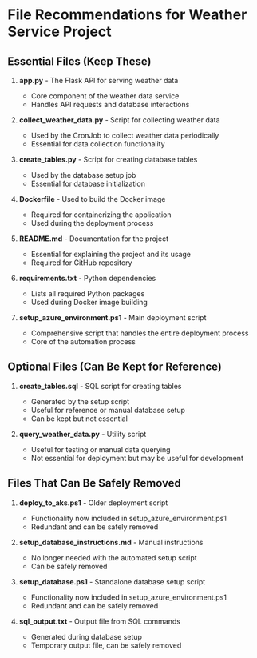 # File Recommendations for Weather Service Project

## Essential Files (Keep These)

1. **app.py** - The Flask API for serving weather data
   - Core component of the weather data service
   - Handles API requests and database interactions

2. **collect_weather_data.py** - Script for collecting weather data
   - Used by the CronJob to collect weather data periodically
   - Essential for data collection functionality

3. **create_tables.py** - Script for creating database tables
   - Used by the database setup job
   - Essential for database initialization

4. **Dockerfile** - Used to build the Docker image
   - Required for containerizing the application
   - Used during the deployment process

5. **README.md** - Documentation for the project
   - Essential for explaining the project and its usage
   - Required for GitHub repository

6. **requirements.txt** - Python dependencies
   - Lists all required Python packages
   - Used during Docker image building

7. **setup_azure_environment.ps1** - Main deployment script
   - Comprehensive script that handles the entire deployment process
   - Core of the automation process

## Optional Files (Can Be Kept for Reference)

1. **create_tables.sql** - SQL script for creating tables
   - Generated by the setup script
   - Useful for reference or manual database setup
   - Can be kept but not essential

2. **query_weather_data.py** - Utility script
   - Useful for testing or manual data querying
   - Not essential for deployment but may be useful for development

## Files That Can Be Safely Removed

1. **deploy_to_aks.ps1** - Older deployment script
   - Functionality now included in setup_azure_environment.ps1
   - Redundant and can be safely removed

2. **setup_database_instructions.md** - Manual instructions
   - No longer needed with the automated setup script
   - Can be safely removed

3. **setup_database.ps1** - Standalone database setup script
   - Functionality now included in setup_azure_environment.ps1
   - Redundant and can be safely removed

4. **sql_output.txt** - Output file from SQL commands
   - Generated during database setup
   - Temporary output file, can be safely removed
